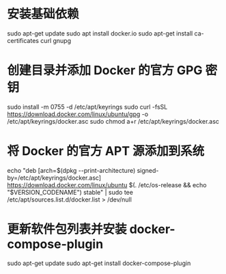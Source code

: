 # 安装基础依赖​
sudo apt-get update
sudo apt install docker.io
sudo apt-get install ca-certificates curl gnupg

# ​创建目录并添加 Docker 的官方 GPG 密钥​
sudo install -m 0755 -d /etc/apt/keyrings
sudo curl -fsSL https://download.docker.com/linux/ubuntu/gpg -o /etc/apt/keyrings/docker.asc
sudo chmod a+r /etc/apt/keyrings/docker.asc

# 将 Docker 的官方 APT 源添加到系统​
echo "deb [arch=$(dpkg --print-architecture) signed-by=/etc/apt/keyrings/docker.asc] https://download.docker.com/linux/ubuntu $(. /etc/os-release && echo "$VERSION_CODENAME") stable" | sudo tee /etc/apt/sources.list.d/docker.list > /dev/null

# 更新软件包列表并安装 docker-compose-plugin
sudo apt-get update
sudo apt-get install docker-compose-plugin